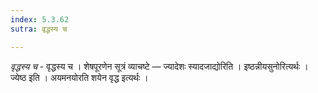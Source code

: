 ```yaml
---
index: 5.3.62
sutra: वृद्धस्य च

---
```

_वृद्धस्य च_ - वृद्धस्य च । शेषपूरणेन सूत्रं व्याचष्टे — ज्यादेशः स्यादजाद्योरिति । इष्ठन्नीयसुनोरित्यर्थः । ज्येष्ठ इति । अयमनयोरति शयेन वृद्ध इत्यर्थः ।